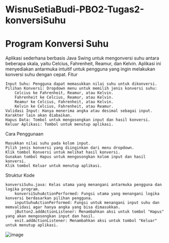 # WisnuSetiaBudi-PBO2-Tugas2-konversiSuhu

# Program Konversi Suhu

Aplikasi sederhana berbasis Java Swing untuk mengonversi suhu antara beberapa skala, yaitu Celcius, Fahrenheit, Reamur, dan Kelvin. Aplikasi ini menyediakan antarmuka intuitif untuk pengguna yang ingin melakukan konversi suhu dengan cepat.
Fitur

    Input Suhu: Pengguna dapat memasukkan nilai suhu untuk dikonversi.
    Pilihan Konversi: Dropdown menu untuk memilih jenis konversi suhu:
        Celcius ke Fahrenheit, Reamur, atau Kelvin.
        Fahrenheit ke Celcius, Reamur, atau Kelvin.
        Reamur ke Celcius, Fahrenheit, atau Kelvin.
        Kelvin ke Celcius, Fahrenheit, atau Reamur.
    Validasi Input: Hanya menerima angka atau desimal sebagai input. Karakter lain akan diabaikan.
    Hapus Data: Tombol untuk mengosongkan input dan hasil konversi.
    Keluar Aplikasi: Tombol untuk menutup aplikasi.

Cara Penggunaan

    Masukkan nilai suhu pada kolom input.
    Pilih jenis konversi yang diinginkan dari menu dropdown.
    Klik tombol Konversi untuk melihat hasil konversi.
    Gunakan tombol Hapus untuk mengosongkan kolom input dan hasil konversi.
    Klik tombol Keluar untuk menutup aplikasi.

Struktur Kode

    konversiSuhu.java: Kelas utama yang menangani antarmuka pengguna dan logika program.
        konversiSuhuActionPerformed: Fungsi utama yang menangani logika konversi berdasarkan pilihan pengguna.
        inputSuhuActionPerformed: Fungsi untuk menangani input suhu dan memvalidasi agar hanya angka yang bisa dimasukkan.
        jButton2.addActionListener: Menambahkan aksi untuk tombol "Hapus" yang akan mengosongkan input dan hasil.
        exit.addActionListener: Menambahkan aksi untuk tombol "Keluar" untuk menutup aplikasi.

![image](https://github.com/user-attachments/assets/f61dd502-a324-4c34-8a72-9762a44e0564)
